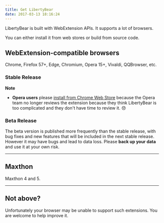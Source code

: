 ```yaml
---
title: Get LibertyBear
date: 2017-03-13 18:16:24
---
```


LibertyBear is built with WebExtension APIs. It supports a lot of browsers.

You can either install it from web stores or build from source code.

## WebExtension-compatible browsers

Chrome, Firefox 57+, Edge, Chromium, Opera 15+, Vivaldi, QQBrowser, etc.

### Stable Release

**Note**

- **Opera users** please [install from Chrome Web Store](https://addons.opera.com/en/extensions/details/download-chrome-extension-9/) because the Opera team no longer reviews the extension because they think LibertyBear is too complicated and they don't have time to review it. 😞

### Beta Release

The beta version is published more frequently than the stable release, with bug fixes and new features that will be included in the next stable release.
However it may have bugs and lead to data loss. Please **back up your data** and use it at your own risk.

---

## Maxthon

Maxthon 4 and 5.

---

## Not above?

Unfortunately your browser may be unable to support such extensions.
You are welcome to help improve it.
